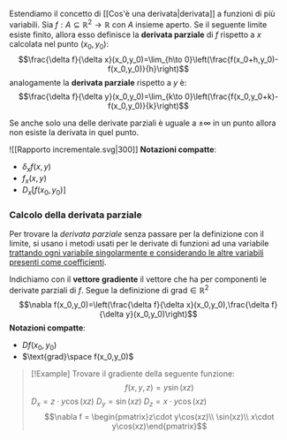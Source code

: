 Estendiamo il concetto di [[Cos'è una derivata|derivata]] a funzioni di più variabili.
Sia $f:A\subseteq\mathbb{R}^2\to\mathbb{R}$ con $A$ insieme aperto. Se il seguente limite esiste finito, allora esso definisce la **derivata parziale** di $f$ rispetto a $x$ calcolata nel punto $(x_0, y_0)$:
$$\frac{\delta f}{\delta x}(x_0,y_0)=\lim_{h\to 0}\left(\frac{f(x_0+h,y_0)-f(x_0,y_0)}{h}\right)$$
analogamente la **derivata parziale** rispetto a $y$ è:
$$\frac{\delta f}{\delta y}(x_0,y_0)=\lim_{k\to 0}\left(\frac{f(x_0,y_0+k)-f(x_0,y_0)}{k}\right)$$

Se anche solo una delle derivate parziali è uguale a $\pm\infty$ in un punto allora non esiste la derivata in quel punto.

![[Rapporto incrementale.svg|300]]
**Notazioni compatte**:
- $\delta_xf(x,y)$
- $f_x(x,y)$
- $D_x[f(x_0,y_0)]$

### Calcolo della derivata parziale
Per trovare la _derivata parziale_ senza passare per la definizione con il limite, si usano i metodi usati per le derivate di funzioni ad una variabile <u>trattando ogni variabile singolarmente e considerando le altre variabili presenti come coefficienti</u>.

Indichiamo con il **vettore gradiente** il vettore che ha per componenti le derivate parziali di $f$.
Segue la definizione di $\text{grad}\in\mathbb{R}^2$ 
$$\nabla f(x_0,y_0)=\left(\frac{\delta f}{\delta x}(x_0,y_0),\frac{\delta f}{\delta y}(x_0,y_0)\right)$$
**Notazioni compatte**:
- $Df(x_0,y_0)$
- $\text{grad}\space f(x_0,y_0)$

>[!Example]
>Trovare il gradiente della seguente funzione:
>$$f(x,y,z)=y\sin(xz)$$
>$D_x=z\cdot y\cos(xz)$
>$D_y=\sin(xz)$
>$D_z=x\cdot y\cos(xz)$
>$$\nabla f = \begin{pmatrix}z\cdot y\cos(xz)\\ \sin(xz)\\ x\cdot y\cos(xz)\end{pmatrix}$$
